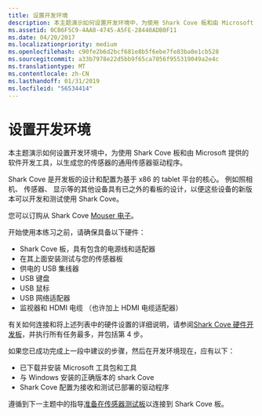 ```yaml
---
title: 设置开发环境
description: 本主题演示如何设置开发环境中，为使用 Shark Cove 板和由 Microsoft 提供的软件开发工具，以生成您的传感器的通用传感器驱动程序。
ms.assetid: 0CB6F5C9-4AA8-4745-A5FE-28440ADB0F11
ms.date: 04/20/2017
ms.localizationpriority: medium
ms.openlocfilehash: c90fe2b6d2bcf681e8b5f6ebe7fe83ba0e1cb528
ms.sourcegitcommit: a33b7978e22d5bb9f65ca7056f955319049a2e4c
ms.translationtype: MT
ms.contentlocale: zh-CN
ms.lasthandoff: 01/31/2019
ms.locfileid: "56534414"
---
```

# <a name="set-up-your-development-environment"></a>设置开发环境


本主题演示如何设置开发环境中，为使用 Shark Cove 板和由 Microsoft 提供的软件开发工具，以生成您的传感器的通用传感器驱动程序。

Shark Cove 是开发板的设计和配置为基于 x86 的 tablet 平台的核心。 例如照相机、 传感器、 显示等的其他设备具有已之外的看板的设计，以便这些设备的新版本可以开发和测试使用 Shark Cove。

您可以订购从 Shark Cove [Mouser 电子](https://www.mouser.com/ProductDetail/CircuitCo/999-0005112/?qs=%2fha2pyFadujHMsjnM70kKGG23vMNVMdDa094WOKuFgB8eIBF6%252bBXww%3d%3d)。

开始使用本练习之前，请确保具备以下硬件：

-   Shark Cove 板，具有包含的电源线和适配器
-   在其上面安装测试与您的传感器板
-   供电的 USB 集线器
-   USB 键盘
-   USB 鼠标
-   USB 网络适配器
-   监视器和 HDMI 电缆 （也许加上 HDMI 电缆适配器）

有关如何连接和将上述列表中的硬件设置的详细说明，请参阅[Shark Cove 硬件开发板](https://msdn.microsoft.com/library/windows/hardware/dn745910.aspx)，并执行所有任务最多，并包括第 4 步。

如果您已成功完成上一段中建议的步骤，然后在开发环境现在，应有以下：

-   已下载并安装 Microsoft 工具包和工具
-   与 Windows 安装的正确版本的 shark Cove
-   Shark Cove 配置为接收和测试已部署的驱动程序

遵循到下一主题中的指导[准备在传感器测试板](prepare-your-sensor-test-board.md)以连接到 Shark Cove 板。

 

 




